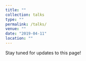 ```yaml
---
title: ""
collection: talks
type: ""
permalink: /talks/
venue: ""
date: "2019-04-11"
location: ""
---
```


Stay tuned for updates to this page!
